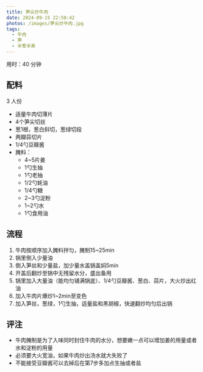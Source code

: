 ```yaml
---
title: 笋尖炒牛肉
date: 2024-09-15 22:58:42
photos: /images/笋尖炒牛肉.jpg
tags:
  - 牛肉
  - 笋
  - 半荤半素
---
```


用时：40 分钟

## 配料

3 人份

- 适量牛肉切薄片
- 4个笋尖切丝
- 葱1根，葱白斜切，葱绿切段
- 两瓣蒜切片
- 1/4勺豆瓣酱
- 腌料：
  - 4~5片姜
  - 1勺生抽
  - 1勺老抽
  - 1/2勺蚝油
  - 1/4勺糖
  - 2~3勺淀粉
  - 1~2勺水
  - 1勺食用油

<!--more-->

## 流程

1. 牛肉按顺序加入腌料拌匀，腌制15~25min
2. 锅里倒入少量油
3. 倒入笋丝和少量盐，加少量水盖锅盖焖5min
4. 开盖后翻炒至锅中无残留水分，盛出备用
5. 锅里加入大量油（能均匀铺满锅底）、1/4勺豆瓣酱、葱白、蒜片，大火炒出红油
6. 加入牛肉片爆炒1~2min至变色
7. 加入笋丝，葱绿，1勺生抽，适量盐和黑胡椒，快速翻炒均匀后出锅

## 评注

- 牛肉腌制是为了入味同时封住牛肉的水分，想要嫩一点可以增加姜的用量或者水和淀粉的用量
- 必须要大火宽油，如果牛肉炒出汤水就大失败了
- 不能接受豆瓣酱可以去掉后在第7步多加点生抽或者盐
